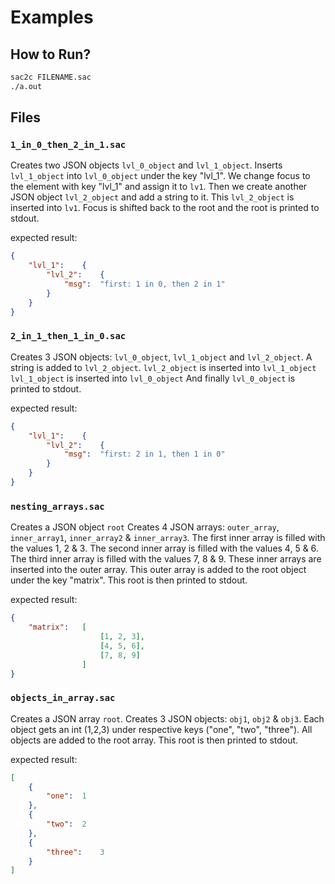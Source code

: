 # Examples
## How to Run?
```bash
sac2c FILENAME.sac
./a.out
```
## Files
### `1_in_0_then_2_in_1.sac`
Creates two JSON objects `lvl_0_object` and `lvl_1_object`.
Inserts `lvl_1_object` into `lvl_0_object` under the key "lvl_1".
We change focus to the element with key "lvl_1" and assign it to `lv1`.
Then we create another JSON object `lvl_2_object` and add a string to it.
This `lvl_2_object` is inserted into `lv1`.
Focus is shifted back to the root and the root is printed to stdout.

expected result:
```json
{
	"lvl_1":	{
		"lvl_2":	{
			"msg":	"first: 1 in 0, then 2 in 1"
		}
	}
}
```

### `2_in_1_then_1_in_0.sac`
Creates 3 JSON objects: `lvl_0_object`, `lvl_1_object` and `lvl_2_object`.
A string is added to `lvl_2_object`.
`lvl_2_object` is inserted into `lvl_1_object`
`lvl_1_object` is inserted into `lvl_0_object`
And finally `lvl_0_object` is printed to stdout.

expected result:
```json
{
	"lvl_1":	{
		"lvl_2":	{
			"msg":	"first: 2 in 1, then 1 in 0"
		}
	}
}
```

### `nesting_arrays.sac`
Creates a JSON object `root`
Creates 4 JSON arrays: `outer_array`, `inner_array1`, `inner_array2` & `inner_array3`.
The first inner array is filled with the values 1, 2 & 3.
The second inner array is filled with the values 4, 5 & 6.
The third inner array is filled with the values 7, 8 & 9.
These inner arrays are inserted into the outer array.
This outer array is added to the root object under the key "matrix".
This root is then printed to stdout.

expected result:
```json
{
	"matrix":	[
					[1, 2, 3],
					[4, 5, 6],
					[7, 8, 9]
				]
}
```

### `objects_in_array.sac`
Creates a JSON array `root`.
Creates 3 JSON objects: `obj1`, `obj2` & `obj3`.
Each object gets an int (1,2,3) under respective keys ("one", "two", "three").
All objects are added to the root array.
This root is then printed to stdout.

expected result:
```json
[
	{
		"one":	1
	},
	{
		"two":	2
	},
	{
		"three":	3
	}
]
```
